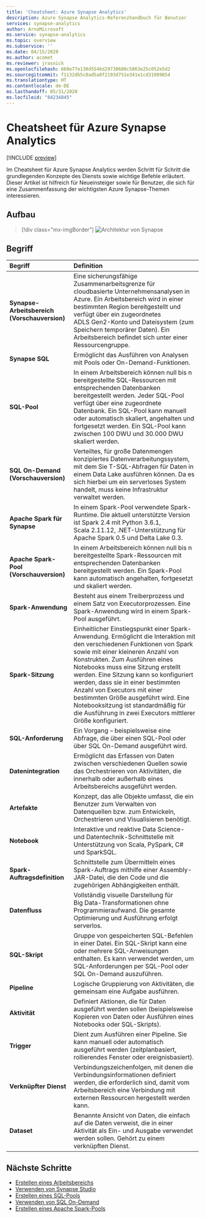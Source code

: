 ```yaml
---
title: 'Cheatsheet: Azure Synapse Analytics'
description: Azure Synapse Analytics-Referenzhandbuch für Benutzer
services: synapse-analytics
author: ArnoMicrosoft
ms.service: synapse-analytics
ms.topic: overview
ms.subservice: ''
ms.date: 04/15/2020
ms.author: acomet
ms.reviewer: jrasnick
ms.openlocfilehash: 660e77e130d5546d29730680c5863e25c052e5d2
ms.sourcegitcommit: f1132db5c8ad5a0f2193d751e341e1cd31989854
ms.translationtype: HT
ms.contentlocale: de-DE
ms.lasthandoff: 05/31/2020
ms.locfileid: "84234845"
---
```

# <a name="azure-synapse-analytics-cheat-sheet"></a>Cheatsheet für Azure Synapse Analytics

[!INCLUDE [preview](includes/note-preview.md)]

Im Cheatsheet für Azure Synapse Analytics werden Schritt für Schritt die grundlegenden Konzepte des Diensts sowie wichtige Befehle erläutert. Dieser Artikel ist hilfreich für Neueinsteiger sowie für Benutzer, die sich für eine Zusammenfassung der wichtigsten Azure Synapse-Themen interessieren.

## <a name="architecture"></a>Aufbau

> [!div class="mx-imgBorder"]
>![Architektur von Synapse](media/overview-cheat-sheet/azure-synapse-architecture-cheat-sheet.png)

## <a name="terminology"></a>Begriff
| Begriff                         | Definition      |
|:---                                 |:---                 |
| **Synapse-Arbeitsbereich (Vorschauversion)** | Eine sicherungsfähige Zusammenarbeitsgrenze für cloudbasierte Unternehmensanalysen in Azure. Ein Arbeitsbereich wird in einer bestimmten Region bereitgestellt und verfügt über ein zugeordnetes ADLS Gen2-Konto und Dateisystem (zum Speichern temporärer Daten). Ein Arbeitsbereich befindet sich unter einer Ressourcengruppe. |
| **Synapse SQL**   | Ermöglicht das Ausführen von Analysen mit Pools oder On-Demand-Funktionen.  |
| **SQL-Pool**   | In einem Arbeitsbereich können null bis n bereitgestellte SQL-Ressourcen mit entsprechenden Datenbanken bereitgestellt werden. Jeder SQL-Pool verfügt über eine zugeordnete Datenbank. Ein SQL-Pool kann manuell oder automatisch skaliert, angehalten und fortgesetzt werden. Ein SQL-Pool kann zwischen 100 DWU und 30.000 DWU skaliert werden.       |
| **SQL On-Demand (Vorschauversion)**   | Verteiltes, für große Datenmengen konzipiertes Datenverarbeitungssystem, mit dem Sie T-SQL-Abfragen für Daten in einem Data Lake ausführen können. Da es sich hierbei um ein serverloses System handelt, muss keine Infrastruktur verwaltet werden.       |
|**Apache Spark für Synapse** | In einem Spark-Pool verwendete Spark-Runtime. Die aktuell unterstützte Version ist Spark 2.4 mit Python 3.6.1, Scala 2.11.12, .NET-Unterstützung für Apache Spark 0.5 und Delta Lake 0.3.  | 
| **Apache Spark-Pool (Vorschauversion)**  | In einem Arbeitsbereich können null bis n bereitgestellte Spark-Ressourcen mit entsprechenden Datenbanken bereitgestellt werden. Ein Spark-Pool kann automatisch angehalten, fortgesetzt und skaliert werden.  |
| **Spark-Anwendung**  |   Besteht aus einem Treiberprozess und einem Satz von Executorprozessen. Eine Spark-Anwendung wird in einem Spark-Pool ausgeführt.            |
| **Spark-Sitzung**  |   Einheitlicher Einstiegspunkt einer Spark-Anwendung. Ermöglicht die Interaktion mit den verschiedenen Funktionen von Spark sowie mit einer kleineren Anzahl von Konstrukten. Zum Ausführen eines Notebooks muss eine Sitzung erstellt werden. Eine Sitzung kann so konfiguriert werden, dass sie in einer bestimmten Anzahl von Executors mit einer bestimmten Größe ausgeführt wird. Eine Notebooksitzung ist standardmäßig für die Ausführung in zwei Executors mittlerer Größe konfiguriert. |
| **SQL-Anforderung**  |   Ein Vorgang – beispielsweise eine Abfrage, die über einen SQL-Pool oder über SQL On-Demand ausgeführt wird. |
|**Datenintegration**| Ermöglicht das Erfassen von Daten zwischen verschiedenen Quellen sowie das Orchestrieren von Aktivitäten, die innerhalb oder außerhalb eines Arbeitsbereichs ausgeführt werden.| 
|**Artefakte**| Konzept, das alle Objekte umfasst, die ein Benutzer zum Verwalten von Datenquellen bzw. zum Entwickeln, Orchestrieren und Visualisieren benötigt.|
|**Notebook**| Interaktive und reaktive Data Science- und Datentechnik-Schnittstelle mit Unterstützung von Scala, PySpark, C# und SparkSQL. |
|**Spark-Auftragsdefinition**|Schnittstelle zum Übermitteln eines Spark-Auftrags mithilfe einer Assembly-JAR-Datei, die den Code und die zugehörigen Abhängigkeiten enthält.|
|**Datenfluss**|  Vollständig visuelle Darstellung für Big Data-Transformationen ohne Programmieraufwand. Die gesamte Optimierung und Ausführung erfolgt serverlos. |
|**SQL-Skript**| Gruppe von gespeicherten SQL-Befehlen in einer Datei. Ein SQL-Skript kann eine oder mehrere SQL-Anweisungen enthalten. Es kann verwendet werden, um SQL-Anforderungen per SQL-Pool oder SQL On-Demand auszuführen.|
|**Pipeline**| Logische Gruppierung von Aktivitäten, die gemeinsam eine Aufgabe ausführen.|
|**Aktivität**| Definiert Aktionen, die für Daten ausgeführt werden sollen (beispielsweise Kopieren von Daten oder Ausführen eines Notebooks oder SQL-Skripts).|
|**Trigger**| Dient zum Ausführen einer Pipeline. Sie kann manuell oder automatisch ausgeführt werden (zeitplanbasiert, rollierendes Fenster oder ereignisbasiert).|
|**Verknüpfter Dienst**| Verbindungszeichenfolgen, mit denen die Verbindungsinformationen definiert werden, die erforderlich sind, damit vom Arbeitsbereich eine Verbindung mit externen Ressourcen hergestellt werden kann.|
|**Dataset**|  Benannte Ansicht von Daten, die einfach auf die Daten verweist, die in einer Aktivität als Ein- und Ausgabe verwendet werden sollen. Gehört zu einem verknüpften Dienst.|

## <a name="next-steps"></a>Nächste Schritte

- [Erstellen eines Arbeitsbereichs](quickstart-create-workspace.md)
- [Verwenden von Synapse Studio](quickstart-synapse-studio.md)
- [Erstellen eines SQL-Pools](quickstart-create-sql-pool-portal.md)
- [Verwenden von SQL On-Demand](quickstart-sql-on-demand.md)
- [Erstellen eines Apache Spark-Pools](quickstart-create-apache-spark-pool-portal.md)

